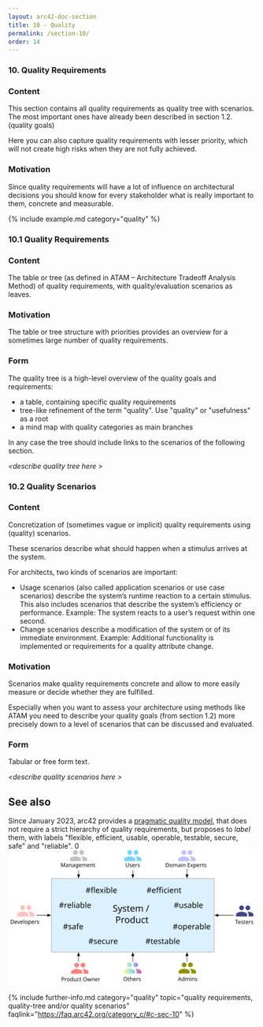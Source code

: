 ```yaml
---
layout: arc42-doc-section
title: 10 - Quality
permalink: /section-10/
order: 14
---
```


### 10. Quality Requirements

<div class="arc42-help" markdown="1">

### Content
This section contains all quality requirements as quality tree with scenarios.
The most important ones have already been described in section 1.2. (quality goals)

Here you can also capture quality requirements with lesser priority,
which will not create high risks when they are not fully achieved.

### Motivation
Since quality requirements will have a lot of influence on architectural
decisions you should know for every stakeholder what is really important to them,
concrete and measurable.

<!-- collect all examples that are related to this section of arc42 -->
{% include example.md category="quality" %}

</div>


### 10.1 Quality Requirements
<div class="arc42-help" markdown="1">

### Content
The table or tree (as defined in ATAM – Architecture Tradeoff Analysis Method) of quality requirements, with quality/evaluation scenarios as leaves.

### Motivation
The table or tree structure with priorities provides an overview for a sometimes large number of quality requirements.

### Form
The quality tree is a high-level overview of the quality goals and requirements:

* a table, containing specific quality requirements
* tree-like refinement of the term "quality". Use "quality" or "usefulness" as a root
* a mind map with quality categories as main branches

In any case the tree should include links to the scenarios of the following section.

</div>

_&lt;describe quality tree here >_

### 10.2 Quality Scenarios

<div class="arc42-help" markdown="1">

### Content
Concretization of (sometimes vague or implicit) quality requirements using (quality) scenarios.

These scenarios describe what should happen when a stimulus arrives at the system.

For architects, two kinds of scenarios are important:

* Usage scenarios (also called application scenarios or use case scenarios) describe the system’s runtime reaction to a certain stimulus. This also includes scenarios that describe the system’s efficiency or performance. Example: The system reacts to a user’s request within one second.
* Change scenarios describe a modification of the system or of its immediate environment. Example: Additional functionality is implemented or requirements for a quality attribute change.

### Motivation
Scenarios make quality requirements concrete and allow to more easily measure or decide whether they are fulfilled.

Especially when you want to assess your architecture using methods like ATAM you need to describe your quality goals (from section 1.2) more precisely down to a level of scenarios that can be discussed and evaluated.

### Form
Tabular or free form text.

</div>

_&lt;describe quality scenarios here >_

## See also

Since January 2023, arc42 provides a [pragmatic quality model](https://quality.arc42.org), that does not require a strict hierarchy of quality requirements, but proposes to _label_ them, with labels "flexible, efficient, usable, operable, testable, secure, safe" and "reliable".
0
![Q42, the arc42 quality model, with eight labels for system qualities](/images/10-quality/arc42-system-qualities-overview.svg)


{% include further-info.md
   category="quality"
   topic="quality requirements, quality-tree and/or quality scenarios"
   faqlink="https://faq.arc42.org/category_c/#c-sec-10" %}
